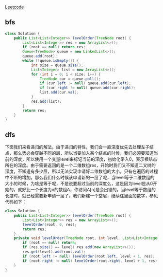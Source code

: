 [Leetcode](https://leetcode.com/problems/binary-tree-level-order-traversal/)

## bfs

```java
class Solution {
    public List<List<Integer>> levelOrder(TreeNode root) {
        List<List<Integer>> res = new ArrayList<>();
        if (root == null) return res;
        Queue<TreeNode> queue = new LinkedList<>();
        queue.add(root);
        while (!queue.isEmpty()) {
            int size = queue.size();
            List<Integer> list = new ArrayList<>();
            for (int i = 0; i < size; i++) {
                TreeNode cur = queue.poll();
                if (cur.left != null) queue.add(cur.left);
                if (cur.right != null) queue.add(cur.right);
                list.add(cur.val);
            }
            res.add(list);
        }
        return res;
    }
}
```

## dfs

下面我们来看递归的解法，由于递归的特性，我们会一直深度优先去处理左子结点，那么势必会穿越不同的层，所以当要加入某个结点的时候，我们必须要知道当前的深度，所以使用一个变量level来标记当前的深度，初始化带入0，表示根结点所在的深度。由于需要返回的是一个二维数组res，开始时我们又不知道二叉树的深度，不知道有多少层，所以无法实现申请好二维数组的大小，只有在遍历的过程中不断的增加。那么我们什么时候该申请新的一层了呢，当level等于二维数组的大小的时候，为啥是等于呢，不是说要超过当前的深度么，这是因为level是从0开始的，就好比一个长度为n的数组A，你访问A[n]是会出错的，当level等于数组的长度时，就已经需要新申请一层了，我们新建一个空层，继续往里面加数字，参见代码如下：

```java
class Solution {
    public List<List<Integer>> levelOrder(TreeNode root) {
        List<List<Integer>> res = new ArrayList<>();
        levelOrder(root, 0, res);
        return res;
    }
    private void levelOrder(TreeNode root, int level, List<List<Integer>> res) {
        if (root == null) return;
        if (res.size() == level) res.add(new ArrayList<>());
        res.get(level).add(root.val);
        if (root.left != null) levelOrder(root.left, level + 1, res);
        if (root.right != null) levelOrder(root.right, level + 1, res);
    }
}
```
